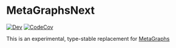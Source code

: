# MetaGraphsNext

[![Dev](https://img.shields.io/badge/docs-dev-blue.svg)](https://JuliaGraphs.github.io/MetaGraphsNext.jl/dev)
[![CodeCov](https://codecov.io/gh/JuliaGraphs/MetaGraphsNext.jl/branch/master/graph/badge.svg)](https://codecov.io/gh/JuliaGraphs/MetaGraphsNext.jl)

This is an experimental, type-stable replacement for [MetaGraphs](https://github.com/JuliaGraphs/MetaGraphs.jl)
